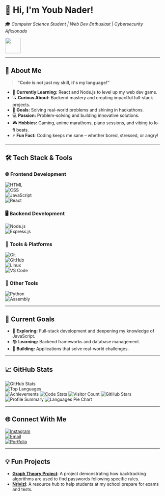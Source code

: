 # 👋 Hi, I'm Youb Nader!  
🎓 *Computer Science Student | Web Dev Enthusiast | Cybersecurity Aficionado*  

<img src="https://media.giphy.com/media/QNFhOolVeCzPQ2Mx85/giphy.gif" width="50">  

---

## 🌟 About Me  

> **"Code is not just my skill, it's my language!"**  

- 🌱 **Currently Learning:** React and Node.js to level up my web dev game.  
- 🔍 **Curious About:** Backend mastery and creating impactful full-stack projects.  
- 🎯 **Goals:** Solving real-world problems and shining in hackathons.  
- 💻 **Passion:** Problem-solving and building innovative solutions.  
- 🎮 **Hobbies:** Gaming, anime marathons, piano sessions, and vibing to lo-fi beats.  
- ⚡ **Fun Fact:** Coding keeps me sane – whether bored, stressed, or angry!  

---

## 🛠️ Tech Stack & Tools  

### 🌐 **Frontend Development**  
![HTML](https://img.shields.io/badge/HTML-E34F26?style=for-the-badge&logo=html5&logoColor=white)  
![CSS](https://img.shields.io/badge/CSS-1572B6?style=for-the-badge&logo=css3&logoColor=white)  
![JavaScript](https://img.shields.io/badge/JavaScript-F7DF1E?style=for-the-badge&logo=javascript&logoColor=black)  
![React](https://img.shields.io/badge/React-61DAFB?style=for-the-badge&logo=react&logoColor=black)  

### 🖥️ **Backend Development**  
![Node.js](https://img.shields.io/badge/Node.js-339933?style=for-the-badge&logo=node.js&logoColor=white)  
![Express.js](https://img.shields.io/badge/Express.js-000000?style=for-the-badge&logo=express&logoColor=white)  

### 🧰 **Tools & Platforms**  
![Git](https://img.shields.io/badge/Git-F05032?style=for-the-badge&logo=git&logoColor=white)  
![GitHub](https://img.shields.io/badge/GitHub-181717?style=for-the-badge&logo=github&logoColor=white)  
![Linux](https://img.shields.io/badge/Linux-FCC624?style=for-the-badge&logo=linux&logoColor=black)  
![VS Code](https://img.shields.io/badge/VS%20Code-0078D4?style=for-the-badge&logo=visualstudiocode&logoColor=white)  

### 🧰 **Other Tools**  
![Python](https://img.shields.io/badge/Python-3776AB?style=for-the-badge&logo=python&logoColor=white)  
![Assembly](https://img.shields.io/badge/Assembly-525252?style=for-the-badge&logoColor=white)  

---

## 🎯 Current Goals  

- 🌱 **Exploring:** Full-stack development and deepening my knowledge of JavaScript.  
- 📚 **Learning:** Backend frameworks and database management.  
- 🚀 **Building:** Applications that solve real-world challenges.  

---

## 📈 GitHub Stats  

![GitHub Stats](https://github-readme-stats.vercel.app/api?username=yourusername&show_icons=true&theme=radical)  
![Top Languages](https://github-readme-stats.vercel.app/api/top-langs/?username=yourusername&layout=compact&theme=radical)  
![Achievements](https://github-profile-trophy.vercel.app/?username=yourusername&theme=radical)
![Code Stats](https://github-profile-summary-cards.vercel.app/api/cards/profile-details?username=yourusername&theme=radical)
![Visitor Count](https://komarev.com/ghpvc/?username=yourusername&color=blue&style=flat-square)
![GitHub Stars](https://img.shields.io/github/stars/yourusername?style=for-the-badge&color=yellow)  
![Profile Summary](https://github-profile-summary-cards.vercel.app/api/cards/profile-details?username=yourusername&theme=radical)
![Languages Pie Chart](https://github-readme-stats.vercel.app/api/wakatime?username=yourusername&theme=radical)

---

## 🌐 Connect With Me  

[![Instagram](https://img.shields.io/badge/Instagram-E4405F?style=for-the-badge&logo=instagram&logoColor=white)](https://instagram.com/unnamed0._)  
[![Email](https://img.shields.io/badge/Email-D14836?style=for-the-badge&logo=gmail&logoColor=white)](mailto:youb.nader@gmail.com)  
[![Portfolio](https://img.shields.io/badge/Portfolio-181717?style=for-the-badge&logo=github&logoColor=white)](https://nader-youb.netlify.app)  

---

## 💡 Fun Projects  

- [**Graph Theory Project**](https://pwd-cracker.netlify.app): A project demonstrating how backtracking algorithms are used to find passwords following specific rules.  
- [**Nrivizi**](https://nrivizi.netlify.app): A resource hub to help students at my school prepare for exams and tests.
